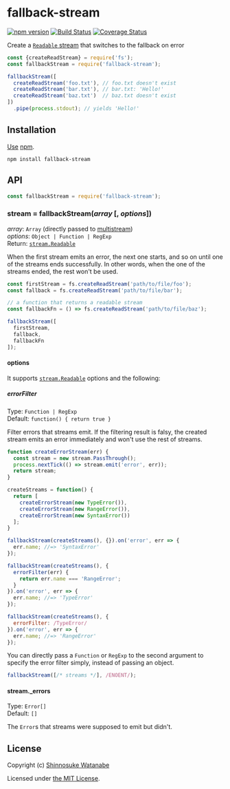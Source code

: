 # fallback-stream

[![npm version](https://img.shields.io/npm/v/fallback-stream.svg)](https://www.npmjs.com/package/fallback-stream)
[![Build Status](https://travis-ci.com/shinnn/fallback-stream.svg?branch=master)](https://travis-ci.com/shinnn/fallback-stream)
[![Coverage Status](https://img.shields.io/coveralls/shinnn/fallback-stream.svg?style=flat)](https://coveralls.io/github/shinnn/fallback-stream)

Create a [`Readable` stream](https://nodejs.org/api/stream.html#stream_readable_streams) that switches to the fallback on error

```javascript
const {createReadStream} = require('fs');
const fallbackStream = require('fallback-stream');

fallbackStream([
  createReadStream('foo.txt'), // foo.txt doesn't exist
  createReadStream('bar.txt'), // bar.txt: 'Hello!'
  createReadStream('baz.txt')  // baz.txt doesn't exist
])
  .pipe(process.stdout); // yields 'Hello!'
```

## Installation

[Use](https://docs.npmjs.com/cli/install) [npm](https://docs.npmjs.com/about-npm/).

```
npm install fallback-stream
```

## API

```javascript
const fallbackStream = require('fallback-stream');
```

### stream = fallbackStream(*array* [, *options*])

*array*: `Array` (directly passed to [multistream](https://github.com/feross/multistream#usage))  
*options*: `Object | Function | RegExp`  
Return: [`stream.Readable`](https://nodejs.org/api/stream.html#stream_class_stream_readable)

When the first stream emits an error, the next one starts, and so on until one of the streams ends successfully. In other words, when the one of the streams ended, the rest won't be used.

```javascript
const firstStream = fs.createReadStream('path/to/file/foo');
const fallback = fs.createReadStream('path/to/file/bar');

// a function that returns a readable stream
const fallbackFn = () => fs.createReadStream('path/to/file/baz');

fallbackStream([
  firstStream,
  fallback,
  fallbackFn
]);
```

#### options

It supports [`stream.Readable`](https://nodejs.org/api/stream.html#stream_new_stream_readable_options) options and the following:

##### errorFilter

Type: `Function | RegExp`  
Default: `function() { return true }`

Filter errors that streams emit. If the filtering result is falsy, the created stream emits an error immediately and won't use the rest of streams.

```javascript
function createErrorStream(err) {
  const stream = new stream.PassThrough();
  process.nextTick(() => stream.emit('error', err));
  return stream;
}

createStreams = function() {
  return [
    createErrorStream(new TypeError()),
    createErrorStream(new RangeError()),
    createErrorStream(new SyntaxError())
  ];
}

fallbackStream(createStreams(), {}).on('error', err => {
  err.name; //=> 'SyntaxError'
});

fallbackStream(createStreams(), {
  errorFilter(err) {
    return err.name === 'RangeError';
  }
}).on('error', err => {
  err.name; //=> 'TypeError'
});

fallbackStream(createStreams(), {
  errorFilter: /TypeError/
}).on('error', err => {
  err.name; //=> 'RangeError'
});
```

You can directly pass a `Function` or `RegExp` to the second argument to specify the error filter simply, instead of passing an object.

```javascript
fallbackStream([/* streams */], /ENOENT/);
```

#### stream.\_errors

Type: `Error[]`  
Default: `[]`

The `Error`s that streams were supposed to emit but didn't.

## License

Copyright (c) [Shinnosuke Watanabe](https://github.com/shinnn)

Licensed under [the MIT License](./LICENSE).
